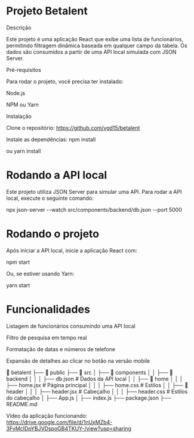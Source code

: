 # Projeto Betalent

Descrição

Este projeto é uma aplicação React que exibe uma lista de funcionários, permitindo filtragem dinâmica baseada em qualquer campo da tabela. Os dados são consumidos a partir de uma API local simulada com JSON Server.

Pré-requisitos

Para rodar o projeto, você precisa ter instalado:

Node.js

NPM ou Yarn

Instalação

Clone o repositório: https://github.com/vgd15/betalent

Instale as dependências: npm install

ou yarn install

# Rodando a API local

Este projeto utiliza JSON Server para simular uma API.
Para rodar a API local, execute o seguinte comando:

npx json-server --watch src/components/backend/db.json --port 5000

# Rodando o projeto

Após iniciar a API local, inicie a aplicação React com:

npm start

Ou, se estiver usando Yarn:

yarn start

# Funcionalidades

Listagem de funcionários consumindo uma API local

Filtro de pesquisa em tempo real

Formatação de datas e números de telefone

Expansão de detalhes ao clicar no botão na versão mobile

📂 betalent
 ├── 📂 public
 ├── 📂 src
 │   ├── 📂 components
 │   │   ├── 📂 backend
 │   │   │   ├── db.json  # Dados da API local
 │   │   ├── 📂 home
 │   │   │   ├── home.jsx  # Página principal
 │   │   │   ├── home.css  # Estilos
 │   │   ├── 📂 header
 │   │   │   ├── header.jsx  # Cabeçalho
 │   │   │   ├── header.css  # Estilos do cabeçalho
 │   ├── App.js
 │   ├── index.js
 ├── package.json
 ├── README.md

 Vídeo da aplicação funcionando: https://drive.google.com/file/d/1nUxMZb4-3FyMcIDpYBJVDspoGB4TKUY-/view?usp=sharing
